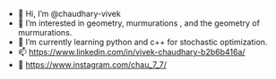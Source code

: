 - 👋 Hi, I’m @chaudhary-vivek
- 👀 I’m interested in geometry, murmurations , and the geometry of murmurations.
- 🌱 I’m currently learning python and c++ for stochastic optimization.
- 📫 https://www.linkedin.com/in/vivek-chaudhary-b2b6b416a/
- 📸 https://www.instagram.com/chau_7_7/

<!---
chaudhary-vivek/chaudhary-vivek is a ✨ special ✨ repository because its `README.md` (this file) appears on your GitHub profile.
You can click the Preview link to take a look at your changes.
--->
